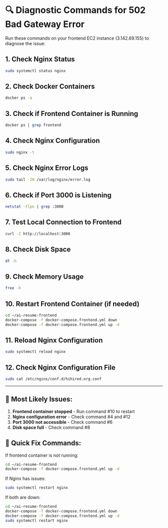 # 🔍 Diagnostic Commands for 502 Bad Gateway Error

Run these commands on your frontend EC2 instance (3.142.69.155) to diagnose the issue:

## 1. Check Nginx Status
```bash
sudo systemctl status nginx
```

## 2. Check Docker Containers
```bash
docker ps -a
```

## 3. Check if Frontend Container is Running
```bash
docker ps | grep frontend
```

## 4. Check Nginx Configuration
```bash
sudo nginx -t
```

## 5. Check Nginx Error Logs
```bash
sudo tail -20 /var/log/nginx/error.log
```

## 6. Check if Port 3000 is Listening
```bash
netstat -tlpn | grep :3000
```

## 7. Test Local Connection to Frontend
```bash
curl -I http://localhost:3000
```

## 8. Check Disk Space
```bash
df -h
```

## 9. Check Memory Usage
```bash
free -h
```

## 10. Restart Frontend Container (if needed)
```bash
cd ~/ai-resume-frontend
docker-compose -f docker-compose.frontend.yml down
docker-compose -f docker-compose.frontend.yml up -d
```

## 11. Reload Nginx Configuration
```bash
sudo systemctl reload nginx
```

## 12. Check Nginx Configuration File
```bash
sudo cat /etc/nginx/conf.d/hihired.org.conf
```

---

## 🚨 Most Likely Issues:

1. **Frontend container stopped** - Run command #10 to restart
2. **Nginx configuration error** - Check command #4 and #12
3. **Port 3000 not accessible** - Check command #6
4. **Disk space full** - Check command #8

## 🔧 Quick Fix Commands:

If frontend container is not running:
```bash
cd ~/ai-resume-frontend
docker-compose -f docker-compose.frontend.yml up -d
```

If Nginx has issues:
```bash
sudo systemctl restart nginx
```

If both are down:
```bash
cd ~/ai-resume-frontend
docker-compose -f docker-compose.frontend.yml down
docker-compose -f docker-compose.frontend.yml up -d
sudo systemctl restart nginx
``` 